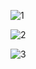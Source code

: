 ![1](https://github.com/Yasemin-s/Notes-Advance/assets/118223063/05c822b4-3962-470f-84ba-d3ef96f019ca)

![2](https://github.com/Yasemin-s/Notes-Advance/assets/118223063/bb27eb7a-a50b-4fc7-81d2-3c7486805acb)

![3](https://github.com/Yasemin-s/Notes-Advance/assets/118223063/7d832019-72a9-4c04-9138-0bc718bd1735)
